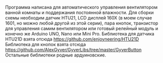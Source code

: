 Программа написана для автоматического управления вентилятором ванной комнаты и поддержания постоянной влажности.
Для сборки схемы необходим датчик HTU21, LCD дисплей 160Х (в моем случае 1601, но можно любой другой 
из этой серии), пара кнопок, транзистор для управления самим вентилятором или готовый релейный 
модуль и конечно же Arduino UNO, Nano или Mini Pro.
Библиотека для датчика HTU21D взята отсюда https://github.com/enjoyneering/HTU21D
Библиотека для кнопок взята отсюда https://github.com/AlexGyver/GyverLibs/tree/master/GyverButton
Остальные библиотеки родные ардуиновские.